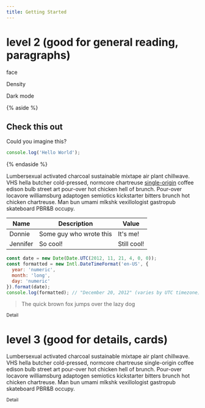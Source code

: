 ```yaml
---
title: Getting Started
---
```


# level 2 (good for general reading, paragraphs)

<svg-icon>face</svg-icon>

<toggle-range type="range">Density</toggle-range>

<toggle-range type="checkbox">Dark mode</toggle-range>

{% aside %}
## Check this out

Could you imagine this?

```js
console.log('Hello World');
```

{% endaside %}

Lumbersexual activated charcoal sustainable mixtape air plant chillwave. VHS hella butcher cold-pressed, normcore chartreuse [single-origin](https://google.com) coffee edison bulb street art pour-over hot chicken hell of brunch. Pour-over locavore williamsburg adaptogen semiotics kickstarter bitters brunch hot chicken chartreuse. Man bun umami mlkshk vexillologist gastropub skateboard PBR&B occupy.

| Name | Description | Value |
| ---- | ----------- | ----- |
| Donnie | Some guy who wrote this | It's me! |
| Jennifer | So cool! | Still cool! |

```js
const date = new Date(Date.UTC(2012, 11, 21, 4, 0, 0));
const formatted = new Intl.DateTimeFormat('en-US', {
  year: 'numeric',
  month: 'long',
  day: 'numeric'
}).format(date);
console.log(formatted); // "December 20, 2012" (varies by UTC timezone)
```

> The quick brown fox jumps over the lazy dog

<small>Detail</small>

<div data-density-shift>

  # level 3 (good for details, cards)

  Lumbersexual activated charcoal sustainable mixtape air plant chillwave. VHS hella butcher cold-pressed, normcore chartreuse single-origin coffee edison bulb street art pour-over hot chicken hell of brunch. Pour-over locavore williamsburg adaptogen semiotics kickstarter bitters brunch hot chicken chartreuse. Man bun umami mlkshk vexillologist gastropub skateboard PBR&B occupy.

  <small>Detail</small>

</div>